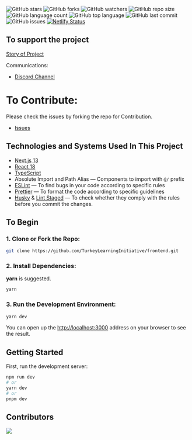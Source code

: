 ![GitHub stars](https://img.shields.io/github/stars/TurkeyLearningInitiative/frontend?style=social) ![GitHub forks](https://img.shields.io/github/forks/TurkeyLearningInitiative/frontend?style=social) ![GitHub watchers](https://img.shields.io/github/watchers/TurkeyLearningInitiative/frontend?style=social) ![GitHub repo size](https://img.shields.io/github/repo-size/TurkeyLearningInitiative/frontend?style=plastic) ![GitHub language count](https://img.shields.io/github/languages/count/TurkeyLearningInitiative/frontend?style=plastic) ![GitHub top language](https://img.shields.io/github/languages/top/TurkeyLearningInitiative/frontend?style=plastic) ![GitHub last commit](https://img.shields.io/github/last-commit/TurkeyLearningInitiative/frontend?color=red&style=plastic) ![GitHub issues](https://img.shields.io/github/issues/TurkeyLearningInitiative/frontend)
[![Netlify Status](https://api.netlify.com/api/v1/badges/d586bb45-fe8e-4a46-a57c-b14ac31ed3cf/deploy-status)](https://app.netlify.com/sites/superb-marshmallow-a16146/deploys)

## To support the project

[Story of Project](https://github.com/TurkeyLearningInitiative)

Communications:

- [Discord Channel](https://discord.com/invite/UCvcNAy7)

# To Contribute:
  Please check the issues by forking the repo for Contribution.
- [Issues](/issues)


## Technologies and Systems Used In This Project

- [Next.js 13](https://github.com/vercel/next.js/)
- [React 18](https://github.com/facebook/react)
- [TypeScript](https://github.com/microsoft/TypeScript)
- Absolute Import and Path Alias — Components to import with `@/` prefix
- [ESLint](https://github.com/eslint/eslint) — To find bugs in your code according to specific rules
- [Prettier](https://github.com/prettier/prettier) — To format the code according to specific guidelines
- [Husky](https://github.com/typicode/husky) & [Lint Staged](https://github.com/okonet/lint-staged) — To check whether they comply with the rules before you commit the changes.

## To Begin

### 1. Clone or Fork the Repo:

```bash
git clone https://github.com/TurkeyLearningInitiative/frontend.git
```

### 2. Install Dependencies:

**yarn** is suggested.

```bash
yarn
```

### 3. Run the Development Environment:

```bash
yarn dev
```

You can open up the [http://localhost:3000](http://localhost:3000) address on your browser to see the result.


## Getting Started

First, run the development server:

```bash
npm run dev
# or
yarn dev
# or
pnpm dev
```

## Contributors

<a href="https://github.com/TurkeyLearningInitiative/frontend/graphs/contributors">
  <img src="https://contrib.rocks/image?repo=TurkeyLearningInitiative/frontend" />
</a>
